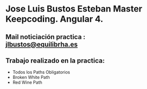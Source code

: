 

# Jose Luis Bustos Esteban Master Keepcoding. Angular 4.

## Mail noticiación practica : jlbustos@equilibrha.es 

## Trabajo realizado en la practica:

  - Todos los Paths Obligatorios
  - Broken White Path  
  - Red Wine Path
